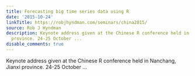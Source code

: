 ```yaml
---
title: Forecasting big time series data using R
date: '2015-10-24'
linkTitle: https://robjhyndman.com/seminars/china2015/
source: Rob J Hyndman
description: Keynote address given at the Chinese R conference held in Nanchang, Jianxi
  province. 24-25 October ...
disable_comments: true
---
```

Keynote address given at the Chinese R conference held in Nanchang, Jianxi province. 24-25 October ...